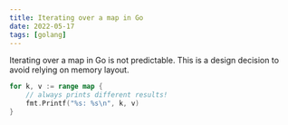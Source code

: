 ```yaml
---
title: Iterating over a map in Go
date: 2022-05-17
tags: [golang]
---
```


Iterating over a map in Go is not predictable.
This is a design decision to avoid relying on memory layout.

```go
for k, v := range map {
    // always prints different results!
    fmt.Printf("%s: %s\n", k, v)
}
```
